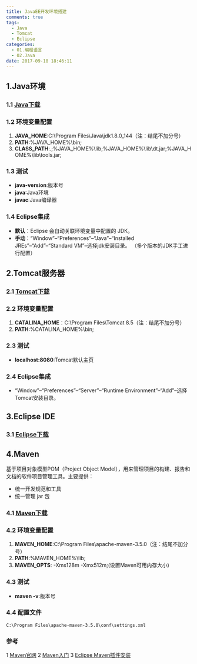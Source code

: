 ```yaml
---
title: JavaEE开发环境搭建
comments: true
tags:
  - Java
  - Tomcat
  - Eclipse
categories:
  - 01.编程语言
  - 02.Java
date: 2017-09-18 18:46:11
---
```


## 1.Java环境

### 1.1 [Java下载](http://www.oracle.com/technetwork/java/javase/downloads/jdk8-downloads-2133151.html)

### 1.2 环境变量配置

1. **JAVA_HOME**:C:\Program Files\Java\jdk1.8.0_144（注：结尾不加分号）
2. **PATH**:%JAVA_HOME%\bin;
3. **CLASS_PATH**:.;%JAVA_HOME%\lib;%JAVA_HOME%\lib\dt.jar;%JAVA_HOME%\lib\tools.jar;

### 1.3 测试

- **java-version**:版本号
- **java**:Java环境
- **javac**:Java编译器

### 1.4 Eclipse集成

- **默认**：Eclipse 会自动关联环境变量中配置的 JDK。
- **手动**：“Window”–“Preferences”–“Java”–“Installed JREs”–“Add”–“Standard VM”–选择jdk安装目录。 （多个版本的JDK手工进行配置）

<!--more-->

## 2.Tomcat服务器

### 2.1 [Tomcat下载](http://tomcat.apache.org/download-90.cgi)

### 2.2 环境变量配置

1. **CATALINA_HOME**：C:\Program Files\Tomcat 8.5（注：结尾不加分号）
2. **PATH**:%CATALINA_HOME%\bin;

### 2.3 测试

- **localhost:8080**:Tomcat默认主页

### 2.4 Eclipse集成

- “Window”–“Preferences”–“Server”–“Runtime Environment”–“Add”–选择Tomcat安装目录。

## 3.Eclipse IDE

### 3.1 [Eclipse下载](https://www.eclipse.org/downloads/)

## 4.Maven

基于项目对象模型POM（Project Object Model），用来管理项目的构建、报告和文档的软件项目管理工具。主要提供：
- 统一开发规范和工具
- 统一管理 jar 包

### 4.1 [Maven下载](http://maven.apache.org/download.cgi)

### 4.2 环境变量配置

1. **MAVEN_HOME**:C:\Program Files\apache-maven-3.5.0（注：结尾不加分号）
2. **PATH**:%MAVEN_HOME%\lib;
3. **MAVEN_OPTS**: -Xms128m -Xmx512m;(设置Maven可用内存大小)

### 4.3 测试

- **maven -v**:版本号

### 4.4 配置文件

`‪C:\Program Files\apache-maven-3.5.0\conf\settings.xml`


### 参考

1 [Maven官网](http://maven.apache.org/index.html)
2 [Maven入门](http://blog.csdn.net/column/details/maven-it.html)
3 [Eclipse Maven插件安装](http://blog.csdn.net/lfsfxy9/article/details/9397937)